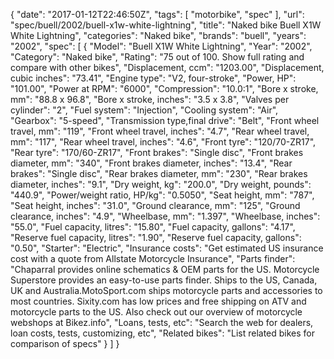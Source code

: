 {
    "date": "2017-01-12T22:46:50Z",
    "tags": [
        "motorbike",
        "spec"
    ],
    "url": "spec\/buell\/2002\/buell-x1w-white-lightning",
    "title": "Naked bike Buell X1W White Lightning",
    "categories": "Naked bike",
    "brands": "buell",
    "years": "2002",
    "spec": [
        {
            "Model": "Buell X1W White Lightning",
            "Year": "2002",
            "Category": "Naked bike",
            "Rating": "75 out of 100. Show full rating and compare with other bikes",
            "Displacement, ccm": "1203.00",
            "Displacement, cubic inches": "73.41",
            "Engine type": "V2, four-stroke",
            "Power, HP": "101.00",
            "Power at RPM": "6000",
            "Compression": "10.0:1",
            "Bore x stroke, mm": "88.8 x 96.8",
            "Bore x stroke, inches": "3.5 x 3.8",
            "Valves per cylinder": "2",
            "Fuel system": "Injection",
            "Cooling system": "Air",
            "Gearbox": "5-speed",
            "Transmission type,final drive": "Belt",
            "Front wheel travel, mm": "119",
            "Front wheel travel, inches": "4.7",
            "Rear wheel travel, mm": "117",
            "Rear wheel travel, inches": "4.6",
            "Front tyre": "120\/70-ZR17",
            "Rear tyre": "170\/60-ZR17",
            "Front brakes": "Single disc",
            "Front brakes diameter, mm": "340",
            "Front brakes diameter, inches": "13.4",
            "Rear brakes": "Single disc",
            "Rear brakes diameter, mm": "230",
            "Rear brakes diameter, inches": "9.1",
            "Dry weight, kg": "200.0",
            "Dry weight, pounds": "440.9",
            "Power\/weight ratio, HP\/kg": "0.5050",
            "Seat height, mm": "787",
            "Seat height, inches": "31.0",
            "Ground clearance, mm": "125",
            "Ground clearance, inches": "4.9",
            "Wheelbase, mm": "1.397",
            "Wheelbase, inches": "55.0",
            "Fuel capacity, litres": "15.80",
            "Fuel capacity, gallons": "4.17",
            "Reserve fuel capacity, litres": "1.90",
            "Reserve fuel capacity, gallons": "0.50",
            "Starter": "Electric",
            "Insurance costs": "Get estimated US insurance cost with a quote from Allstate Motorcycle Insurance",
            "Parts finder": "Chaparral provides online schematics & OEM parts for the US.   Motorcycle Superstore provides an easy-to-use parts finder. Ships to the US, Canada, UK and Australia.MotoSport.com ships motorcycle parts and accessories to most countries.    Sixity.com has low prices and free shipping on ATV and motorcycle parts to the US. Also check out our overview of motorcycle webshops at Bikez.info",
            "Loans, tests, etc": "Search the web for dealers, loan costs, tests, customizing, etc",
            "Related bikes": "List related bikes for comparison of specs"
        }
    ]
}